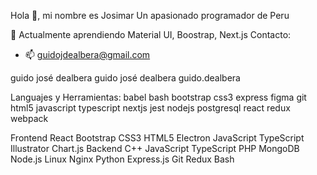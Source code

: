 Hola 👋, mi nombre es Josimar
Un apasionado programador de Peru

🌱 Actualmente aprendiendo Material UI, Boostrap, Next.js
Contacto:
- 📫 guidojdealbera@gmail.com

guido josé dealbera guido josé dealbera guido.dealbera

Languajes y Herramientas:
babel bash bootstrap css3 express figma git html5 javascript typescript nextjs jest nodejs postgresql react redux webpack

Frontend
React Bootstrap CSS3 HTML5 Electron JavaScript TypeScript Illustrator Chart.js
Backend
C++ JavaScript TypeScript PHP MongoDB Node.js Linux Nginx Python Express.js Git Redux Bash
